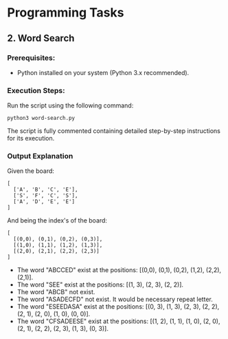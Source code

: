# Programming Tasks

## 2. Word Search 

### Prerequisites:

- Python installed on your system (Python 3.x recommended).

### Execution Steps:

Run the script using the following command:

```
python3 word-search.py
```

The script is fully commented containing detailed step-by-step instructions for its execution.

### Output Explanation

Given the board:

```
[ 
  ['A', 'B', 'C', 'E'],
  ['S', 'F', 'C', 'S'],
  ['A', 'D', 'E', 'E']
]
```

And being the index's of the board:

```
[ 
  [(0,0), (0,1), (0,2), (0,3)],
  [(1,0), (1,1), (1,2), (1,3)],
  [(2,0), (2,1), (2,2), (2,3)]
]
```

- The word "ABCCED" exist at the positions: [(0,0), (0,1), (0,2), (1,2), (2,2), (2,1)].
- The word "SEE" exist at the positions: [(1, 3), (2, 3), (2, 2)].
- The word "ABCB" not exist.
- The word "ASADECFD" not exist. It would be necessary repeat letter.
- The word "ESEEDASA" exist at the positions: [(0, 3), (1, 3), (2, 3), (2, 2), (2, 1), (2, 0), (1, 0), (0, 0)].
- The word "CFSADEESE" exist at the positions: [(1, 2), (1, 1), (1, 0), (2, 0), (2, 1), (2, 2), (2, 3), (1, 3), (0, 3)].
